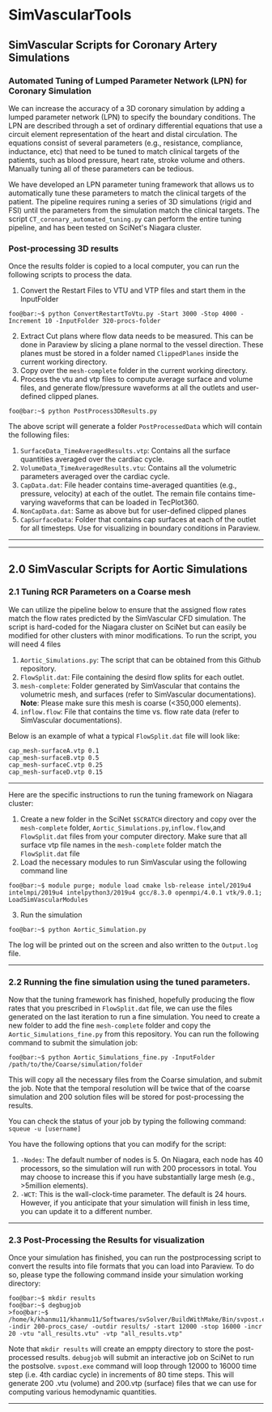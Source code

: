 # SimVascularTools
## SimVascular Scripts for Coronary Artery Simulations
### Automated Tuning of Lumped Parameter Network (LPN) for Coronary Simulation
We can increase the accuracy of a 3D coronary simulation by adding a lumped parameter network (LPN) to specify the boundary conditions. The LPN are described through a set of ordinary differential equations that use a circuit element representation of the heart and distal circulation. The equations consist of several parameters (e.g., resistance, compliance, inductance, etc) that need to be tuned to match clinical targets of the patients, such as blood pressure, heart rate, stroke volume and others. Manually tuning all of these parameters can be tedious.

We have developed an LPN parameter tuning framework that allows us to automatically tune these parameters to match the clinical targets of the patient. The pipeline requires runing a series of 3D simulations (rigid and FSI) until the parameters from the simulation match the clinical targets. The script ```CT_coronary_automated_tuning.py``` can perform the entire tuning pipeline, and has been tested on SciNet's Niagara cluster.

### Post-processing 3D results
Once the results folder is copied to a local computer, you can run the following scripts to process the data.
1. Convert the Restart Files to VTU and VTP files and start them in the InputFolder
```console
foo@bar:~$ python ConvertRestartToVtu.py -Start 3000 -Stop 4000 -Increment 10 -InputFolder 320-procs-folder
``` 
2. Extract Cut plans where flow data needs to be measured. This can be done in Paraview by slicing a plane normal to the vessel direction. These planes must be stored in a folder named ```ClippedPlanes``` inside the current working directory.
3. Copy over the ```mesh-complete``` folder in the current working directory.
4. Process the vtu and vtp files to compute average surface and volume files, and generate flow/pressure waveforms at all the outlets and user-defined clipped planes.
```console
foo@bar:~$ python PostProcess3DResults.py
```
The above script will generate a folder ```PostProcessedData``` which will contain the following files:
1. ```SurfaceData_TimeAveragedResults.vtp```: Contains all the surface quantities averaged over the cardiac cycle.
2. ```VolumeData_TimeAveragedResults.vtu```: Contains all the volumetric parameters averaged over the cardiac cycle.
3. ```CapData.dat```: File header contains time-averaged quantities (e.g., pressure, velocity) at each of the outlet. The remain file contains time-varying waveforms that can be loaded in TecPlot360.
4. ```NonCapData.dat```: Same as above but for user-defined clipped planes
5. ```CapSurfaceData```: Folder that contains cap surfaces at each of the outlet for all timesteps. Use for visualizing in boundary conditions in Paraview.



---
---
## 2.0 SimVascular Scripts for Aortic Simulations
### 2.1 Tuning RCR Parameters on a Coarse mesh
We can utilize the pipeline below to ensure that the assigned flow rates match the flow rates predicted by the SimVascular CFD simulation. The script is hard-coded for the Niagara cluster on SciNet but can easily be modified for other clusters with minor modifications. To run the script, you will need 4 files
1. ```Aortic_Simulations.py```: The script that can be obtained from this Github repository. 
2. ```FlowSplit.dat```: File containing the desird flow splits for each outlet.
3. ```mesh-complete```: Folder generated by SimVascular that contains the volumetric mesh, and surfaces (refer to SimVascular documentations). **Note**: Please make sure this mesh is coarse (<350,000 elements).
4. ```inflow.flow```: File that contains the time vs. flow rate data (refer to SimVascular documentations).

Below is an example of what a typical ```FlowSplit.dat``` file will look like:
```console
cap_mesh-surfaceA.vtp 0.1
cap_mesh-surfaceB.vtp 0.5
cap_mesh-surfaceC.vtp 0.25
cap_mesh-surfaceD.vtp 0.15
```
---
Here are the specific instructions to run the tuning framework on Niagara cluster:
1. Create a new folder in the SciNet `$SCRATCH` directory and copy over the `mesh-complete` folder, `Aortic_Simulations.py`,`inflow.flow`,and `FlowSplit.dat` files from your computer directory. Make sure that all surface vtp file names in the `mesh-complete` folder match the `FlowSplit.dat` file
2. Load the necessary modules to run SimVascular using the following command line
```console
foo@bar:~$ module purge; module load cmake lsb-release intel/2019u4 intelmpi/2019u4 intelpython3/2019u4 gcc/8.3.0 openmpi/4.0.1 vtk/9.0.1; LoadSimVascularModules
``` 
3. Run the simulation 
```console
foo@bar:~$ python Aortic_Simulation.py
```
The log will be printed out on the screen and also written to the `Output.log` file.

--- 

### 2.2 Running the fine simulation using the tuned parameters.
Now that the tuning framework has finished, hopefully producing the flow rates that you prescribed in `FlowSplit.dat` file, we can use the files generated on the last iteration to run a fine simulation. You need to create a new folder to add the fine `mesh-complete` folder and copy the `Aortic_Simulations_fine.py` from this repository. You can run the following command to submit the simulation job:
```console
foo@bar:~$ python Aortic_Simulations_fine.py -InputFolder /path/to/the/Coarse/simulation/folder
```
This will copy all the necessary files from the Coarse simulation, and submit the job. Note that the temporal resolution will be twice that of the coarse simulation and 200 solution files will be stored for post-processing the results.

You can check the status of your job by typing the following command: `squeue -u [username]` 

You have the following options that you can modify for the script:
1. ```-Nodes```: The default number of nodes is 5. On Niagara, each node has 40 processors, so the simulation will run with 200 processors in total. You may choose to increase this if you have substantially large mesh (e.g., >5million elements).
2. ```-WCT```: This is the wall-clock-time parameter. The default is 24 hours. However, if you anticipate that your simulation will finish in less time, you can update it to a different number. 

---
### 2.3 Post-Processing the Results for visualization
Once your simulation has finished, you can run the postprocessing script to convert the results into file formats that you can load into Paraview. To do so, please type the following command inside your simulation working directory:

```console
foo@bar:~$ mkdir results
foo@bar:~$ degbugjob
>foo@bar:~$ /home/k/khanmu11/khanmu11/Softwares/svSolver/BuildWithMake/Bin/svpost.exe -indir 200-procs_case/ -outdir results/ -start 12000 -stop 16000 -incr 20 -vtu "all_results.vtu" -vtp "all_results.vtp"
```
Note that `mkdir results` will create an emppty directory to store the post-processed results. `debugjob` will submit an interactive job on SciNet to run the postsolve. `svpost.exe` command will loop through 12000 to 16000 time step (i.e. 4th cardiac cycle) in increments of 80 time steps. This will generate 200 .vtu (volume) and 200.vtp (surface) files that we can use for computing various hemodynamic quantities.

---



